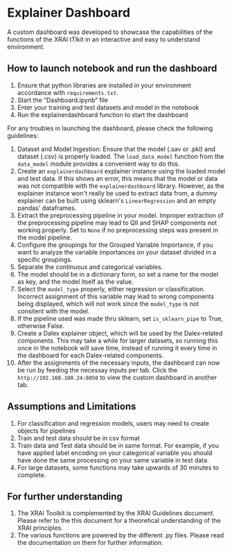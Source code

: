 # Explainer Dashboard

A custom dashboard was developed to showcase the capabilities of the functions of the XRAI tTlkit in an interactive and easy to understand environment. 

## How to launch notebook and run the dashboard 
1.	Ensure that python libraries are installed in your environment accordance with `requirements.txt`.
2.	Start the “Dashboard.ipynb” file
3.	Enter your training and test datasets and model in the notebook
4.	Run the explainerdashboard function to start the dashboard 

For any troubles in launching the dashboard, please check the following guidelines:
1. Dataset and Model Ingestion: Ensure that the model (.sav or .pkl) and dataset (.csv) is properly loaded. The `load_data_model` function from the `data_model` module provides a convenient way to do this.
2. Create an `explainerdashboard` explainer instance using the loaded model and test data. If this shows an error, this means that the model or data was not compatible with the `explainerdashboard` library. However, as the explainer instance won't really be used to extract data from, a dummy explainer can be built using sklearn's `LinearRegression` and an empty pandas' dataframes.
3. Extract the preprocessing pipeline in your model. Improper extraction of the preprocessing pipeline may lead to QII and SHAP components not working properly. Set to `None` if no preprocessing steps was present in the model pipeline.
4. Configure the groupings for the Grouped Variable Importance, if you want to analyze the variable importances on your dataset divided in a specific groupings.
5. Separate the continuous and categorical variables.
6. The model should be in a dictionary form, so set a name for the model as key, and the model itself as the value.
7. Select the `model_type` properly, either regression or classification. Incorrect assignment of this variable may lead to wrong components being displayed, which will not work since the `model_type` is not consitent with the model.
8. If the pipeline used was made thru sklearn, set `is_sklearn_pipe` to True, otherwise False.
9. Create a Dalex explainer object, which will be used by the Dalex-related components. This may take a while for larger datasets, so running this once in the notebook will save time, instead of running it every time in the dashboard for each Dalex-related components.
10. After the assignments of the necessary inputs, the dashboard can now be run by feeding the necessay inputs per tab. Click the `http://192.168.100.24:8050` to view the custom dashboard in another tab.

## Assumptions and Limitations
1.	For classification and regression models, users may need to create objects for pipelines
2.	Train and test data should be in csv format
3.	Train data and Test data should be in same format. For example, if you have applied label encoding on your categorical variable you should have done the same processing on your same variable in test data.
4.	For large datasets, some functions may take upwards of 30 minutes to complete.

## For further understanding
1.	The XRAI Toolkit is complemented by the XRAI Guidelines document. Please refer to the this document for a theoretical understanding of the XRAI principles.  
2.	The various functions are powered by the different .py files. Please read the documentation on them for further information. 
